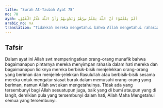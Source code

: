 ```yaml
---
title: "Surah At-Taubah Ayat 78"
no: 78
ayah: اَلَمْ يَعْلَمُوْٓا اَنَّ اللّٰهَ يَعْلَمُ سِرَّهُمْ وَنَجْوٰىهُمْ وَاَنَّ اللّٰهَ عَلَّامُ الْغُيُوْبِ 
arabic_no: ٧٨
translation: "Tidakkah mereka mengetahui bahwa Allah mengetahui rahasia dan bisikan mereka, dan bahwa Allah mengetahui segala yang gaib?"
---
```


## Tafsir

Dalam ayat ini Allah swt memperingatkan orang-orang munafik bahwa bagaimanapun pintarnya mereka menyimpan rahasia dalam hati mereka dan bagaimanapun liciknya mereka berbisik-bisik menjelekkan orang-orang yang beriman dan menjelek-jelekkan Rasulullah atau berbisik-bisik sesama mereka untuk mengatur siasat buruk dalam memusuhi orang-orang yang beriman, namun Allah swt akan mengetahuinya. Tidak ada yang tersembunyi bagi Allah sesuatupun juga, baik yang di bumi ataupun yang di langit, demikian pula yang tersembunyi dalam hati, Allah Maha Mengetahui semua yang tersembunyi.